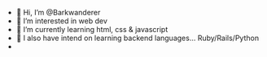- 👋 Hi, I’m @Barkwanderer
- 👀 I’m interested in web dev
- 🌱 I’m currently learning html, css & javascript
- 💞️ I also have intend on learning backend languages... Ruby/Rails/Python
- 

<!---
Barkwanderer/Barkwanderer is a ✨ special ✨ repository because its `README.md` (this file) appears on your GitHub profile.
You can click the Preview link to take a look at your changes.
--->
